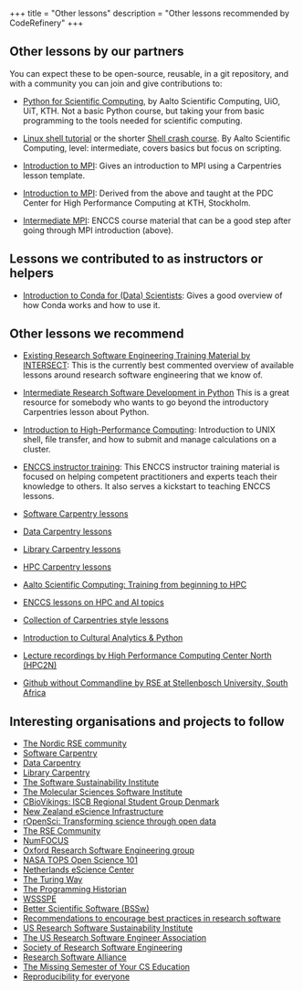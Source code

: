+++
title = "Other lessons"
description = "Other lessons recommended by CodeRefinery"
+++

## Other lessons by our partners

You can expect these to be open-source, reusable, in a git repository, and with
a community you can join and give contributions to:

- [Python for Scientific
  Computing](https://aaltoscicomp.github.io/python-for-scicomp/), by
  Aalto Scientific Computing, UiO, UiT, KTH.  Not a basic Python
  course, but taking your from basic programming to the tools needed
  for scientific computing.

- [Linux shell
  tutorial](https://scicomp.aalto.fi/training/linux-shell-tutorial/)
  or the shorter [Shell crash
  course](https://scicomp.aalto.fi/scicomp/shell/).  By Aalto
  Scientific Computing, level: intermediate, covers basics but focus
  on scripting.

- [Introduction to MPI](https://rantahar.github.io/introduction-to-mpi/):
  Gives an introduction to MPI using a Carpentries lesson template.

- [Introduction to MPI](https://pdc-support.github.io/introduction-to-mpi/):
  Derived from the above and taught at the PDC Center for High Performance
  Computing at KTH, Stockholm.

- [Intermediate MPI](https://enccs.github.io/intermediate-mpi/):
  ENCCS course material that can be a good step after going through MPI introduction (above).


## Lessons we contributed to as instructors or helpers

- [Introduction to Conda for (Data) Scientists](https://carpentries-incubator.github.io/introduction-to-conda-for-data-scientists/):
  Gives a good overview of how Conda works and how to use it.


## Other lessons we recommend

- [Existing Research Software Engineering Training Material by INTERSECT](https://intersect-training.org/training-links/):
  This is the currently best commented overview of available lessons around research
  software engineering that we know of.

- [Intermediate Research Software Development in Python](https://carpentries-incubator.github.io/python-intermediate-development/)
  This is a great resource for somebody who wants to go beyond the introductory
  Carpentries lesson about Python.

- [Introduction to High-Performance Computing](https://carpentries-incubator.github.io/hpc-intro/):
  Introduction to UNIX shell, file transfer, and how to submit and manage calculations on a cluster.

- [ENCCS instructor training](https://enccs.github.io/instructor-training/):
  This ENCCS instructor training material is focused on helping competent
  practitioners and experts teach their knowledge to others. It also serves a
  kickstart to teaching ENCCS lessons.

- [Software Carpentry lessons](https://software-carpentry.org/lessons/)

- [Data Carpentry lessons](https://datacarpentry.org/lessons/)

- [Library Carpentry lessons](https://librarycarpentry.org)

- [HPC Carpentry lessons](https://hpc-carpentry.github.io)

- [Aalto Scientific Computing: Training from beginning to HPC](https://scicomp.aalto.fi/training/)

- [ENCCS lessons on HPC and AI topics](https://enccs.se/lessons/)

- [Collection of Carpentries style lessons](https://orchid00.github.io/The_Carpentries_info/carpentries_style_shared_lessons)

- [Introduction to Cultural Analytics & Python](https://melaniewalsh.github.io/Intro-Cultural-Analytics/)

- [Lecture recordings by High Performance Computing Center North (HPC2N)](https://www.youtube.com/user/HPC2N/videos)

- [Github without Commandline by RSE at Stellenbosch University, South Africa](https://github.com/RSE-at-SUN/GitHub-Desktop-workshop-2022)


## Interesting organisations and projects to follow

- [The Nordic RSE community](http://nordic-rse.org/)
- [Software Carpentry](http://software-carpentry.org)
- [Data Carpentry](http://www.datacarpentry.org)
- [Library Carpentry](https://librarycarpentry.org)
- [The Software Sustainability Institute](https://www.software.ac.uk)
- [The Molecular Sciences Software Institute](http://molssi.org)
- [CBioVikings: ISCB Regional Student Group Denmark](http://cbiovikings.org)
- [New Zealand eScience Infrastructure](https://www.nesi.org.nz)
- [rOpenSci: Transforming science through open data](http://ropensci.org)
- [The RSE Community](https://twitter.com/ResearchSoftEng)
- [NumFOCUS](http://www.numfocus.org)
- [Oxford Research Software Engineering group](https://train.oxrse.uk/)
- [NASA TOPS Open Science 101](https://openscience101.org/)
- [Netherlands eScience Center](https://www.esciencecenter.nl)
- [The Turing Way](https://the-turing-way.netlify.app/)
- [The Programming Historian](https://programminghistorian.org/en/lessons/)
- [WSSSPE](http://wssspe.researchcomputing.org.uk)
- [Better Scientific Software (BSSw)](https://bssw.io)
- [Recommendations to encourage best practices in research software](https://softdev4research.github.io/recommendations/)
- [US Research Software Sustainability Institute](http://urssi.us)
- [The US Research Software Engineer Association](https://us-rse.org/)
- [Society of Research Software Engineering](https://society-rse.org/)
- [Research Software Alliance](http://www.researchsoft.org/)
- [The Missing Semester of Your CS Education](https://missing.csail.mit.edu/)
- [Reproducibility for everyone](https://www.repro4everyone.org/)
